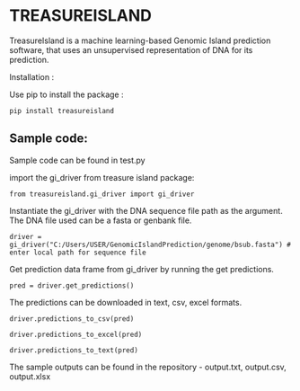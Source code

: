 # TREASUREISLAND

TreasureIsland is a machine learning-based Genomic Island prediction software, that uses an unsupervised representation of DNA for its prediction.

Installation :

Use pip to install the package :

    pip install treasureisland

## Sample code:

Sample code can be found in test.py 

import the gi_driver from treasure island package:

    from treasureisland.gi_driver import gi_driver 

Instantiate the gi_driver with the DNA sequence file path as the argument. 
The DNA file used can be a fasta or genbank file.

    driver = gi_driver("C:/Users/USER/GenomicIslandPrediction/genome/bsub.fasta") # enter local path for sequence file

Get prediction data frame from gi_driver by running the get predictions.

    pred = driver.get_predictions()

The predictions can be downloaded in text, csv, excel formats.

    driver.predictions_to_csv(pred)

    driver.predictions_to_excel(pred)

    driver.predictions_to_text(pred)

The sample outputs can be found in the repository - output.txt, output.csv, output.xlsx 




